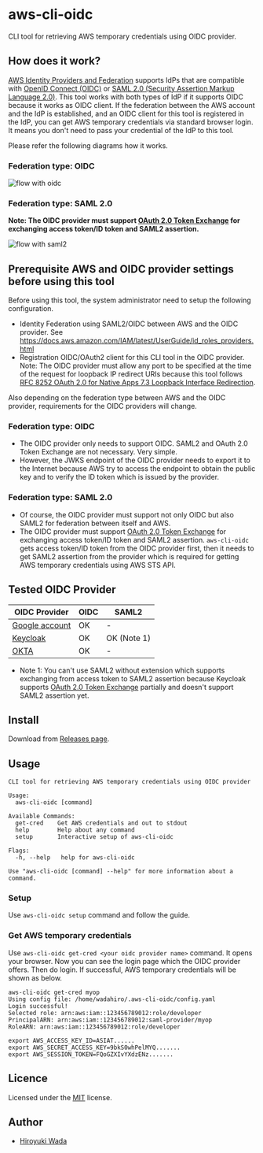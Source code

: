 # aws-cli-oidc

CLI tool for retrieving AWS temporary credentials using OIDC provider.


## How does it work?

[AWS Identity Providers and Federation](https://docs.aws.amazon.com/IAM/latest/UserGuide/id_roles_providers.html) supports IdPs that are compatible with [OpenID Connect (OIDC)](http://openid.net/connect/) or [SAML 2.0 (Security Assertion Markup Language 2.0)](https://wiki.oasis-open.org/security). This tool works with both types of IdP if it supports OIDC because it works as OIDC client. If the federation between the AWS account and the IdP is established, and an OIDC client for this tool is registered in the IdP, you can get AWS temporary credentials via standard browser login. It means you don't need to pass your credential of the IdP to this tool.

Please refer the following diagrams how it works.

### Federation type: OIDC

![flow with oidc](flow-with-oidc.png)

### Federation type: SAML 2.0

**Note: The OIDC provider must support [OAuth 2.0 Token Exchange](https://tools.ietf.org/html/draft-ietf-oauth-token-exchange-15) for exchanging access token/ID token and SAML2 assertion.**

![flow with saml2](flow-with-saml2.png)


## Prerequisite AWS and OIDC provider settings before using this tool

Before using this tool, the system administrator need to setup the following configuration.

- Identity Federation using SAML2/OIDC between AWS and the OIDC provider. See https://docs.aws.amazon.com/IAM/latest/UserGuide/id_roles_providers.html
- Registration OIDC/OAuth2 client for this CLI tool in the OIDC provider. Note: The OIDC provider must allow any port to be specified at the time of the request for loopback IP redirect URIs because this tool follows [RFC 8252 OAuth 2.0 for Native Apps 7.3 Loopback Interface Redirection](https://tools.ietf.org/html/rfc8252#section-7.3).

Also depending on the federation type between AWS and the OIDC provider, requirements for the OIDC providers will change.

### Federation type: OIDC

- The OIDC provider only needs to support OIDC. SAML2 and OAuth 2.0 Token Exchange are not necessary. Very simple.
- However, the JWKS endpoint of the OIDC provider needs to export it to the Internet because AWS try to access the endpoint to obtain the public key and to verify the ID token which is issued by the provider.

### Federation type: SAML 2.0

- Of course, the OIDC provider must support not only OIDC but also SAML2 for federation between itself and AWS.
- The OIDC provider must support [OAuth 2.0 Token Exchange](https://tools.ietf.org/html/draft-ietf-oauth-token-exchange-15) for exchanging access token/ID token and SAML2 assertion. `aws-cli-oidc` gets access token/ID token from the OIDC provider first, then it needs to get SAML2 assertion from the provider which is required for getting AWS temporary credentials using AWS STS API.


## Tested OIDC Provider

|  OIDC Provider  |  OIDC  | SAML2 |
| ---- | ---- | ---- |
|  [Google account](https://accounts.google.com/.well-known/openid-configuration)  |  OK  |  -  |
|  [Keycloak](https://www.keycloak.org)  |  OK  |  OK (Note 1)  |
|  [OKTA](https://developer.okta.com/)  |  OK  |  -  |

* Note 1: You can't use SAML2 without extension which supports exchanging from access token to SAML2 assertion because Keycloak supports [OAuth 2.0 Token Exchange](https://tools.ietf.org/html/draft-ietf-oauth-token-exchange-15) partially and doesn't support SAML2 assertion yet.


## Install

Download from [Releases page](https://github.com/openstandia/aws-cli-oidc/releases).


## Usage

```
CLI tool for retrieving AWS temporary credentials using OIDC provider

Usage:
  aws-cli-oidc [command]

Available Commands:
  get-cred    Get AWS credentials and out to stdout
  help        Help about any command
  setup       Interactive setup of aws-cli-oidc

Flags:
  -h, --help   help for aws-cli-oidc

Use "aws-cli-oidc [command] --help" for more information about a command.
```


### Setup

Use `aws-cli-oidc setup` command and follow the guide.


### Get AWS temporary credentials

Use `aws-cli-oidc get-cred <your oidc provider name>` command. It opens your browser.
Now you can see the login page which the OIDC provider offers. Then do login.
If successful, AWS temporary credentials will be shown as below.

```
aws-cli-oidc get-cred myop
Using config file: /home/wadahiro/.aws-cli-oidc/config.yaml
Login successful!
Selected role: arn:aws:iam::123456789012:role/developer
PrincipalARN: arn:aws:iam::123456789012:saml-provider/myop
RoleARN: arn:aws:iam::123456789012:role/developer

export AWS_ACCESS_KEY_ID=ASIAT......
export AWS_SECRET_ACCESS_KEY=9bkS0whPelMYQ.......
export AWS_SESSION_TOKEN=FQoGZXIvYXdzENz.......
```


## Licence

Licensed under the [MIT](/LICENSE) license.


## Author

- [Hiroyuki Wada](https://github.com/wadahiro)
